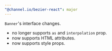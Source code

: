 ```yaml
---
"@channel.io/bezier-react": major
---
```


`Banner`'s interface changes.

- no longer supports `as` and `interpolation` prop.
- now supports HTML attributes.
- now supports style props.
